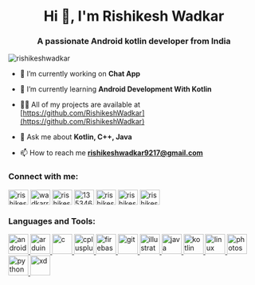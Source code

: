 <h1 align="center">Hi 👋, I'm Rishikesh Wadkar</h1>
<h3 align="center">A passionate Android kotlin developer from India</h3>

<p align="left"> <img src="https://komarev.com/ghpvc/?username=rishikeshwadkar&label=Profile%20views&color=0e75b6&style=flat" alt="rishikeshwadkar" /> </p>

- 🔭 I’m currently working on **Chat App**

- 🌱 I’m currently learning **Android Development With Kotlin**

- 👨‍💻 All of my projects are available at [https://github.com/RishikeshWadkar](https://github.com/RishikeshWadkar)

- 💬 Ask me about **Kotlin, C++, Java**

- 📫 How to reach me **rishikeshwadkar9217@gmail.com**

<h3 align="left">Connect with me:</h3>
<p align="left">
<a href="https://dev.to/rishikeshwadkar" target="blank"><img align="center" src="https://cdn.jsdelivr.net/npm/simple-icons@3.0.1/icons/dev-dot-to.svg" alt="rishikeshwadkar" height="30" width="40" /></a>
<a href="https://twitter.com/wadkarrishikesh" target="blank"><img align="center" src="https://cdn.jsdelivr.net/npm/simple-icons@3.0.1/icons/twitter.svg" alt="wadkarrishikesh" height="30" width="40" /></a>
<a href="https://linkedin.com/in/rishikesh-wadkar-0aa455191" target="blank"><img align="center" src="https://cdn.jsdelivr.net/npm/simple-icons@3.0.1/icons/linkedin.svg" alt="rishikesh-wadkar-0aa455191" height="30" width="40" /></a>
<a href="https://stackoverflow.com/users/13534681" target="blank"><img align="center" src="https://cdn.jsdelivr.net/npm/simple-icons@3.0.1/icons/stackoverflow.svg" alt="13534681" height="30" width="40" /></a>
<a href="https://instagram.com/rishikesh_9217" target="blank"><img align="center" src="https://cdn.jsdelivr.net/npm/simple-icons@3.0.1/icons/instagram.svg" alt="rishikesh_9217" height="30" width="40" /></a>
<a href="https://www.codechef.com/users/rishikesh9217" target="blank"><img align="center" src="https://cdn.jsdelivr.net/npm/simple-icons@3.1.0/icons/codechef.svg" alt="rishikesh9217" height="30" width="40" /></a>
<a href="https://www.hackerrank.com/rishikeshneelka1" target="blank"><img align="center" src="https://cdn.jsdelivr.net/npm/simple-icons@3.0.1/icons/hackerrank.svg" alt="rishikeshneelka1" height="30" width="40" /></a>
</p>

<h3 align="left">Languages and Tools:</h3>
<p align="left"> <a href="https://developer.android.com" target="_blank"> <img src="https://devicons.github.io/devicon/devicon.git/icons/android/android-original-wordmark.svg" alt="android" width="40" height="40"/> </a> <a href="https://www.arduino.cc/" target="_blank"> <img src="https://cdn.worldvectorlogo.com/logos/arduino-1.svg" alt="arduino" width="40" height="40"/> </a> <a href="https://www.cprogramming.com/" target="_blank"> <img src="https://devicons.github.io/devicon/devicon.git/icons/c/c-original.svg" alt="c" width="40" height="40"/> </a> <a href="https://www.w3schools.com/cpp/" target="_blank"> <img src="https://devicons.github.io/devicon/devicon.git/icons/cplusplus/cplusplus-original.svg" alt="cplusplus" width="40" height="40"/> </a> <a href="https://firebase.google.com/" target="_blank"> <img src="https://www.vectorlogo.zone/logos/firebase/firebase-icon.svg" alt="firebase" width="40" height="40"/> </a> <a href="https://git-scm.com/" target="_blank"> <img src="https://www.vectorlogo.zone/logos/git-scm/git-scm-icon.svg" alt="git" width="40" height="40"/> </a> <a href="https://www.adobe.com/in/products/illustrator.html" target="_blank"> <img src="https://www.vectorlogo.zone/logos/adobe_illustrator/adobe_illustrator-icon.svg" alt="illustrator" width="40" height="40"/> </a> <a href="https://www.java.com" target="_blank"> <img src="https://devicons.github.io/devicon/devicon.git/icons/java/java-original-wordmark.svg" alt="java" width="40" height="40"/> </a> <a href="https://kotlinlang.org" target="_blank"> <img src="https://www.vectorlogo.zone/logos/kotlinlang/kotlinlang-icon.svg" alt="kotlin" width="40" height="40"/> </a> <a href="https://www.linux.org/" target="_blank"> <img src="https://devicons.github.io/devicon/devicon.git/icons/linux/linux-original.svg" alt="linux" width="40" height="40"/> </a> <a href="https://www.photoshop.com/en" target="_blank"> <img src="https://devicons.github.io/devicon/devicon.git/icons/photoshop/photoshop-plain.svg" alt="photoshop" width="40" height="40"/> </a> <a href="https://www.python.org" target="_blank"> <img src="https://devicons.github.io/devicon/devicon.git/icons/python/python-original.svg" alt="python" width="40" height="40"/> </a> <a href="https://www.adobe.com/products/xd.html" target="_blank"> <img src="https://cdn.worldvectorlogo.com/logos/adobe-xd.svg" alt="xd" width="40" height="40"/> </a> </p>
